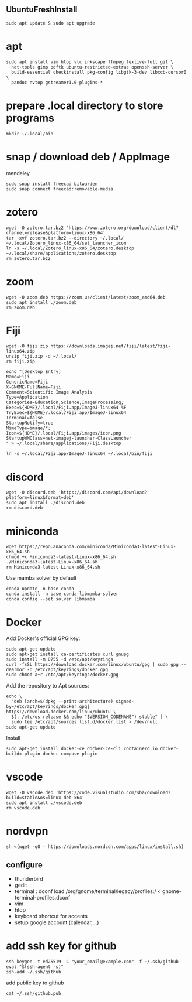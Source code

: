 ## UbuntuFreshInstall
```
sudo apt update & sudo apt upgrade
```
# apt

```
sudo apt install vim htop vlc inkscape ffmpeg texlive-full git \
  net-tools gimp pdftk ubuntu-restricted-extras openssh-server \
  build-essential checkinstall pkg-config libgtk-3-dev libxcb-cursor0 \
  pandoc nvtop gstreamer1.0-plugins-*
```

# prepare .local directory to store programs

```
mkdir ~/.local/bin
```

# snap / download deb / AppImage
mendeley

```
sudo snap install freecad bitwarden
sudo snap connect freecad:removable-media
```

# zotero

```
wget -O zotero.tar.bz2 'https://www.zotero.org/download/client/dl?channel=release&platform=linux-x86_64'
tar -xvf zotero.tar.bz2 --directory ~/.local/
~/.local/Zotero_linux-x86_64/set_launcher_icon
ln -s ~/.local/Zotero_linux-x86_64/zotero.desktop ~/.local/share/applications/zotero.desktop
rm zotero.tar.bz2
```

# zoom
```
wget -O zoom.deb https://zoom.us/client/latest/zoom_amd64.deb
sudo apt install ./zoom.deb
rm zoom.deb
```

# Fiji
```
wget -O fiji.zip https://downloads.imagej.net/fiji/latest/fiji-linux64.zip
unzip fiji.zip -d ~/.local/
rm fiji.zip

echo "[Desktop Entry]
Name=Fiji
GenericName=Fiji
X-GNOME-FullName=Fiji
Comment=Scientific Image Analysis
Type=Application
Categories=Education;Science;ImageProcessing;
Exec=${HOME}/.local/Fiji.app/ImageJ-linux64 %F
TryExec=${HOME}/.local/Fiji.app/ImageJ-linux64
Terminal=false
StartupNotify=true
MimeType=image/*;
Icon=${HOME}/.local/Fiji.app/images/icon.png
StartupWMClass=net-imagej-launcher-ClassLauncher
" > ~/.local/share/applications/Fiji.desktop

ln -s ~/.local/Fiji.app/ImageJ-linux64 ~/.local/bin/fiji
```

# discord
```
wget -O discord.deb 'https://discord.com/api/download?platform=linux&format=deb'
sudo apt install ./discord.deb
rm discord.deb
```

# miniconda
```
wget https://repo.anaconda.com/miniconda/Miniconda3-latest-Linux-x86_64.sh
chmod +x Miniconda3-latest-Linux-x86_64.sh
./Miniconda3-latest-Linux-x86_64.sh
rm Miniconda3-latest-Linux-x86_64.sh
```

Use mamba solver by default 

```
conda update -n base conda
conda install -n base conda-libmamba-solver
conda config --set solver libmamba
```

# Docker

Add Docker's official GPG key:
```
sudo apt-get update
sudo apt-get install ca-certificates curl gnupg
sudo install -m 0755 -d /etc/apt/keyrings
curl -fsSL https://download.docker.com/linux/ubuntu/gpg | sudo gpg --dearmor -o /etc/apt/keyrings/docker.gpg
sudo chmod a+r /etc/apt/keyrings/docker.gpg
```

Add the repository to Apt sources:
```
echo \
  "deb [arch=$(dpkg --print-architecture) signed-by=/etc/apt/keyrings/docker.gpg] https://download.docker.com/linux/ubuntu \
  $(. /etc/os-release && echo "$VERSION_CODENAME") stable" | \
  sudo tee /etc/apt/sources.list.d/docker.list > /dev/null
sudo apt-get update
```

Install 
```
sudo apt-get install docker-ce docker-ce-cli containerd.io docker-buildx-plugin docker-compose-plugin
```

# vscode
```
wget -O vscode.deb 'https://code.visualstudio.com/sha/download?build=stable&os=linux-deb-x64'
sudo apt install ./vscode.deb
rm vscode.deb
```

# nordvpn
```
sh <(wget -qO - https://downloads.nordcdn.com/apps/linux/install.sh)
```

## configure
- thunderbird
- gedit 
- terminal : dconf load /org/gnome/terminal/legacy/profiles:/ < gnome-terminal-profiles.dconf
- vim
- htop
- keyboard shortcut for accents
- setup google account (calendar,...)

# add ssh key for github

```
ssh-keygen -t ed25519 -C "your_email@example.com" -f ~/.ssh/github
eval "$(ssh-agent -s)"
ssh-add ~/.ssh/github
```

add public key to github

```
cat ~/.ssh/github.pub
```
